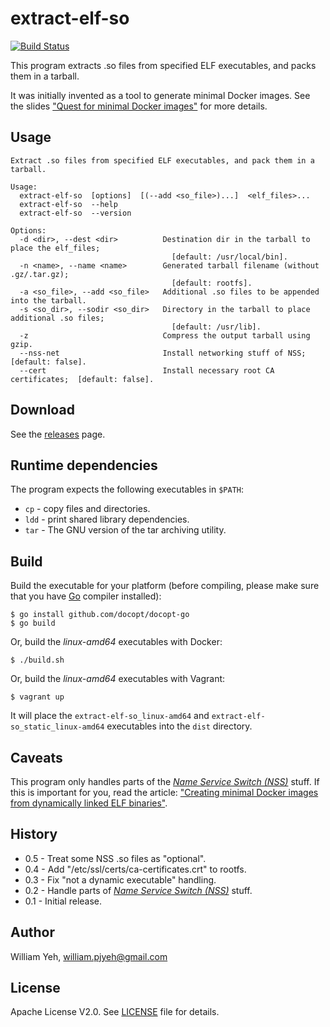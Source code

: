 extract-elf-so
==============

[![Build Status](https://travis-ci.org/William-Yeh/extract-elf-so.svg?branch=master)](https://travis-ci.org/William-Yeh/extract-elf-so)


This program extracts .so files from specified ELF executables, and packs them in a tarball.

It was initially invented as a tool to generate minimal Docker images. See the slides ["Quest for minimal Docker images"](http://william-yeh.github.io/docker-mini) for more details.


## Usage


```
Extract .so files from specified ELF executables, and pack them in a tarball.

Usage:
  extract-elf-so  [options]  [(--add <so_file>)...]  <elf_files>...
  extract-elf-so  --help
  extract-elf-so  --version

Options:
  -d <dir>, --dest <dir>          Destination dir in the tarball to place the elf_files;
                                    [default: /usr/local/bin].
  -n <name>, --name <name>        Generated tarball filename (without .gz/.tar.gz);
                                    [default: rootfs].
  -a <so_file>, --add <so_file>   Additional .so files to be appended into the tarball.
  -s <so_dir>, --sodir <so_dir>   Directory in the tarball to place additional .so files;
                                    [default: /usr/lib].
  -z                              Compress the output tarball using gzip.
  --nss-net                       Install networking stuff of NSS;  [default: false].
  --cert                          Install necessary root CA certificates;  [default: false].

```

## Download

See the [releases](https://github.com/William-Yeh/extract-elf-so/releases) page.


## Runtime dependencies

The program expects the following executables in `$PATH`:

- `cp` - copy files and directories.
- `ldd` - print shared library dependencies.
- `tar` - The GNU version of the tar archiving utility.


## Build

Build the executable for your platform (before compiling, please make sure that you have [Go](https://golang.org/) compiler installed):

```
$ go install github.com/docopt/docopt-go
$ go build
```

Or, build the *linux-amd64* executables with Docker:

```
$ ./build.sh
```

Or, build the *linux-amd64* executables with Vagrant:

```
$ vagrant up
```

It will place the `extract-elf-so_linux-amd64` and `extract-elf-so_static_linux-amd64` executables into the `dist` directory.


## Caveats

This program only handles parts of the [*Name Service Switch (NSS)*](http://www.gnu.org/software/libc/manual/html_node/Name-Service-Switch.html) stuff. If this is important for you, read the article: ["Creating minimal Docker images from dynamically linked ELF binaries"](http://blog.oddbit.com/2015/02/05/creating-minimal-docker-images/).


## History

- 0.5 - Treat some NSS .so files as "optional".
- 0.4 - Add "/etc/ssl/certs/ca-certificates.crt" to rootfs.
- 0.3 - Fix "not a dynamic executable" handling.
- 0.2 - Handle parts of [*Name Service Switch (NSS)*](http://www.gnu.org/software/libc/manual/html_node/Name-Service-Switch.html) stuff.
- 0.1 - Initial release.


## Author

William Yeh, william.pjyeh@gmail.com

## License

Apache License V2.0.  See [LICENSE](LICENSE) file for details.
